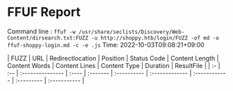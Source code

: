 # FFUF Report

  Command line : `ffuf -w /usr/share/seclists/Discovery/Web-Content/dirsearch.txt:FUZZ -u http://shoppy.htb/login/FUZZ -of md -o ffuf-shoppy-login.md -c -e .js`
  Time: 2022-10-03T09:08:21&#43;09:00

  | FUZZ | URL | Redirectlocation | Position | Status Code | Content Length | Content Words | Content Lines | Content Type | Duration | ResultFile |
  | :- | :-- | :--------------- | :---- | :------- | :---------- | :------------- | :------------ | :--------- | :----------- |
  
